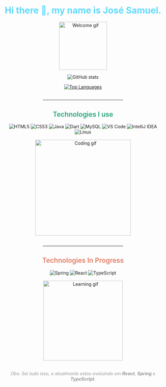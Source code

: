 <div align="center">

<h1 style="font-weight: bold; color: #61dafb;">
  Hi there 👋, my name is José Samuel.
</h1>

<!-- Gif animado de boas-vindas -->
<p>
  <img src="https://media.giphy.com/media/hvRJCLFzcasrR4ia7z/giphy.gif" alt="Welcome gif" width="150" />
</p>

<!-- GitHub stats -->
<p>
  <img src="https://github-readme-stats.vercel.app/api?username=JoseSamueldeMeloSantos&show_icons=true&theme=dark" alt="GitHub stats" />
</p>
<p>
  <a href="https://github.com/JoseSamueldeMeloSantos">
    <img src="https://github-readme-stats.vercel.app/api/top-langs/?username=JoseSamueldeMeloSantos&layout=donut&theme=dark" alt="Top Languages" />
  </a>
</p>

<hr style="width: 50%; margin: 2rem auto;" />

<h2 style="color: #21a179; font-weight: 600;">
  Technologies I use
</h2>

<div style="display: inline-block; gap: 10px;">
  <img alt="HTML5" src="https://img.shields.io/badge/HTML5-E34F26?style=for-the-badge&logo=html5&logoColor=white" />
  <img alt="CSS3" src="https://img.shields.io/badge/CSS3-1572B6?style=for-the-badge&logo=css3&logoColor=white" />
  <img alt="Java" src="https://img.shields.io/badge/Java-ED8B00?style=for-the-badge&logo=openjdk&logoColor=white" />
  <img alt="Dart" src="https://img.shields.io/badge/Dart-0175C2?style=for-the-badge&logo=dart&logoColor=white" />
  <img alt="MySQL" src="https://img.shields.io/badge/MySQL-4479A1?style=for-the-badge&logo=mysql&logoColor=white" />
  <img alt="VS Code" src="https://img.shields.io/badge/Visual_Studio_Code-0078D4?style=for-the-badge&logo=visual-studio-code&logoColor=white" />
  <img alt="IntelliJ IDEA" src="https://img.shields.io/badge/IntelliJ_IDEA-000000?style=for-the-badge&logo=intellij-idea&logoColor=white" />
  <img alt="Linux" src="https://img.shields.io/badge/Linux-FCC624?style=for-the-badge&logo=linux&logoColor=black" />
</div>

<!-- Gif de codando -->
<p style="margin-top: 1rem;">
  <img src="https://media.giphy.com/media/l0MYt5jPR6QX5pnqM/giphy.gif" alt="Coding gif" width="300" />
</p>

<hr style="width: 50%; margin: 2rem auto;" />

<h2 style="color: #e07a5f; font-weight: 600;">
  Technologies In Progress
</h2>

<div style="display: inline-block; gap: 10px;">
  <img alt="Spring" src="https://img.shields.io/badge/Spring-6DB33F?style=for-the-badge&logo=spring&logoColor=white" />
  <img alt="React" src="https://img.shields.io/badge/React-61DAFB?style=for-the-badge&logo=react&logoColor=black" />
  <img alt="TypeScript" src="https://img.shields.io/badge/TypeScript-3178C6?style=for-the-badge&logo=typescript&logoColor=white" />
</div>

<!-- Gif de aprendizado -->
<p style="margin-top: 1rem;">
  <img src="https://media.giphy.com/media/26BkNrGhy4DKnbD9u/giphy.gif" alt="Learning gif" width="250" />
</p>

<p style="margin-top: 2rem; font-style: italic; color: #999;">
  Obs: Sei tudo isso, e atualmente estou evoluindo em <strong>React</strong>, <strong>Spring</strong> e <strong>TypeScript</strong>.
</p>

</div>
